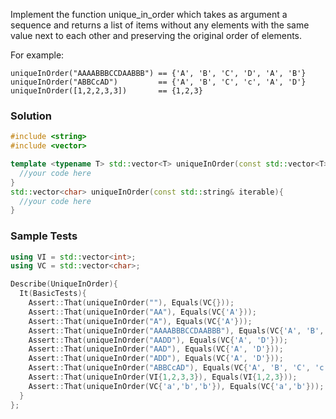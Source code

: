 Implement the function unique_in_order which takes as argument a sequence and returns a list of items without any
elements with the same value next to each other and preserving the original order of elements.

For example:

```
uniqueInOrder("AAAABBBCCDAABBB") == {'A', 'B', 'C', 'D', 'A', 'B'}
uniqueInOrder("ABBCcAD")         == {'A', 'B', 'C', 'c', 'A', 'D'}
uniqueInOrder([1,2,2,3,3])       == {1,2,3}
```

### Solution

```cpp
#include <string>
#include <vector>

template <typename T> std::vector<T> uniqueInOrder(const std::vector<T>& iterable){
  //your code here
}
std::vector<char> uniqueInOrder(const std::string& iterable){
  //your code here
}
```

### Sample Tests

```cpp
using VI = std::vector<int>;
using VC = std::vector<char>;

Describe(UniqueInOrder){
  It(BasicTests){
    Assert::That(uniqueInOrder(""), Equals(VC{}));
    Assert::That(uniqueInOrder("AA"), Equals(VC{'A'}));
    Assert::That(uniqueInOrder("A"), Equals(VC{'A'}));
    Assert::That(uniqueInOrder("AAAABBBCCDAABBB"), Equals(VC{'A', 'B', 'C', 'D', 'A', 'B'}));
    Assert::That(uniqueInOrder("AADD"), Equals(VC{'A', 'D'}));
    Assert::That(uniqueInOrder("AAD"), Equals(VC{'A', 'D'}));
    Assert::That(uniqueInOrder("ADD"), Equals(VC{'A', 'D'}));
    Assert::That(uniqueInOrder("ABBCcAD"), Equals(VC{'A', 'B', 'C', 'c', 'A', 'D'}));
    Assert::That(uniqueInOrder(VI{1,2,3,3}), Equals(VI{1,2,3}));
    Assert::That(uniqueInOrder(VC{'a','b','b'}), Equals(VC{'a','b'}));
  }
};
```